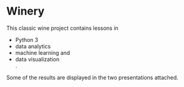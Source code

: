 # Winery

This classic wine project contains lessons in
<ul>
  <li>Python 3</li>
  <li>data analytics</li>
  <li>machine learning and</li>
  <li>data visualization</li>.
</ul>

Some of the results are displayed in the two presentations attached.

